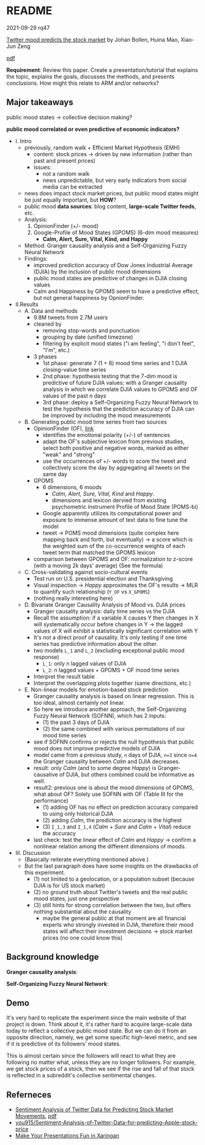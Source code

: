 # README

2021-09-29 rq47

[Twitter mood predicts the stock market](https://arxiv.org/abs/1010.3003) by Johan Bollen, Huina Mao, Xiao-Jun Zeng

[pdf](./1010.3003.pdf)

**Requirement**: Review this paper. Create a presentation/tutorial that explains the topic, explains the goals, discusses the methods, and presents conclusions. How might this relate to ARM and/or networks?

## Major takeaways

public mood states -> collective decision making?

**public mood correlated or even predictive of economic indicators?**

- I. Intro
  - previously, random walk + Efficient Market Hypothesis (EMH)
    - content: stock prices -> driven by new information (rather than past and present prices)
    - issues:
      - not a random walk
      - news unpredictable, but very early indicators from social media can be extracted
  - news does impact stock market prices, but public mood states might be just equally important, but **HOW**?
  - public mood **data sources**: blog content, **large-scale Twitter feeds**, etc.
  - Analysis:
    1. OpinionFinder (+/- mood)
    2. Google-Profile of Mood States (GPOMS) (6-dim mood measures)
       - **Calm, Alert, Sure, Vital, Kind, and Happy**
  - Method: Granger causality analysis and a Self-Organizing Fuzzy Neural Network
  - Findings:
    - improved prediction accuracy of Dow Jones Industrial Average (DJIA) by the inclusion of public mood dimensions
    - public mood states are predictive of changes in DJIA closing values
    - Calm and Happiness by GPOMS seem to have a predictive effect, but not general happiness by OpnionFinder.
- II.Results
  - A. Data and methods
    - 9.8M tweets from 2.7M users
    - cleaned by
      - removing stop-words and punctuation
      - grouping by date (unified timezone)
      - filtering by explicit mood states ("i am feeling", "i don't feel", "I'm", etc.)
    - 3 phases
      - 1st phase: generate 7 (1 + 6) mood time series and 1 DJIA closing-value time series
      - 2nd phase: hypothesis testing that the 7-dim mood is predictive of future DJIA values; with a Granger causality analysis in which we correlate DJIA values to GPOMS and OF values of the past $n$ days
      - 3rd phase: deploy a Self-Organizing Fuzzy Neural Network to test the hypothesis that the prediction accuracy of DJIA can be improved by including the mood measurements
  - B. Generating public mood time series from two sources
    - OpinionFinder (OF), [link](https://mpqa.cs.pitt.edu/opinionfinder/)
      - identifies the emotional polarity (+/-) of sentences
      - adapt the OF's subjective lexicon from previous studies, select both positive and negative words, marked as either "weak" and "strong"
      - use the occurrences of +/- words to score the tweet and collectively score the day by aggregating all tweets on the same day
    - GPOMS
      - 6 dimensions, 6 moods
        - *Calm, Alert, Sure, Vital, Kind* and *Happy*.
        - dimensions and lexicon dervied from existing psychometric instrument Profile of Mood State (POMS-bi)
      - Google apparently utilizes its computational power and exposure to immense amount of text data to fine tune the model
      - tweet -> POMS mood dimensions (quite complex here mapping back and forth, but eventually) -> a score which is the weighted sum of the co-occurrence weights of each tweet term that matched the GPOMS lexicon
    - comparison between GPOMS and OF: normalization to z-score (with a moving 2k days' average) (See the formula)
  - C. Cross-validating against socio-cultural events
    - Test run on U.S. presidential election and Thanksgiving
    - Visual inspection -> *Happy* approximates the OF's results -> MLR to quantify such relationship (`Y_OF` vs `X_GPOMS`)
    - (nothing really interesting here)
  - D. Bivariate Granger Causality Analysis of Mood vs. DJIA prices
    - Granger causality analysis: daily time series vs the DJIA
    - Recall the assumption: if a variable X causes Y then changes in X will systematically occur before changes in Y -> the lagged values of X will exhibit a statistically significant correlation with Y
    - It's not a direct proof of causality. It's only testing if one time series has predictive information about the other.
    - two models `L_1` and `L_2` (excluding exceptional public mood response)
      - `L_1`: only n lagged values of DJIA
      - `L_2`: n lagged values + GPOMS + OF mood time series
    - Interpret the result table
    - Interpret the overlapping plots together (same directions, etc.)
  - E. Non-linear models for emotion-based stock prediction
    - Granger causality analysis is based on linear regression. This is too ideal, almost certainly not linear.
    - So here we introduce another approach, the Self-Organizing Fuzzy Neural Network (SOFNN), which has 2 inputs:
      - (1) the past 3 days of DJIA
      - (2) the same combined with various permutations of our mood time series
    - see if SOFNN confirms or rejects the null hypothesis that public mood does not improve predictive models of DJIA
    - model came from a previous study, `n` days of DJIA, `n=3` since `n=4` the Granger causality between *Calm* and DJIA decreases.
    - result: only *Calm* (and to some degree *Happy*) is Granger-causative of DJIA, but others combined could be informative as well.
    - result2: previous one is about the mood dimensions of GPOMS, what about OF? Solely use SOFNN with OF (Table III for the performance)
      - (1) adding OF has no effect on prediction accuracy compared to using only historical DJIA
      - (2) adding *Calm*, the prediction accuracy is the highest
      - (3) `I_1,3` and `I_1,4` (*Calm* + *Sure* and *Calm* + *Vital*) reduce the accuracy
    - last check: test the linear effect of *Calm* and *Happy* -> confirm a nonlinear relation among the different dimensions of moods.
- III. Discussion
  - (Basically reiterate everything mentioned above.)
  - But the last paragraph does have some insights on the drawbacks of this experiment.
    - (1) not limited to a geolocation, or a population subset (because DJIA is for US stock market)
    - (2) no ground truth about Twitter's tweets and the real public mood states, just one perspective
    - (3) still hints for strong correlation between the two, but offers nothing substantial about the causality
      - maybe the general public at that moment are all financial experts who strongly invested in DJIA, therefore their mood states will affect their investment decisions -> stock market prices (no one could know this)

## Background knowledge

**Granger causality analysis**:

**Self-Organizing Fuzzy Neural Network**:

## Demo

It's very hard to replicate the experiment since the main website of that project is down. Think about it, it's rather hard to acquire large-scale data today to reflect a collective public mood state. But we can do it from an opposite direction, namely, we get some specific high-level metric, and see if it is predictive of its followers' mood states.

This is almost certain since the followers will react to what they are following no matter what, unless they are no longer followers. For example, we get stock prices of a stock, then we see if the rise and fall of that stock is reflected in a subreddit's collective sentimental changes.

## Referneces

- [Sentiment Analysis of Twitter Data for Predicting Stock Market Movements](https://arxiv.org/abs/1610.09225), [pdf](./1610.09225.pdf)
- [you915/Sentiment-Analysis-of-Twitter-Data-for-predicting-Apple-stock-price](https://github.com/you915/Sentiment-Analysis-of-Twitter-Data-for-predicting-Apple-stock-price)
- [Make Your Presentations Fun in Xaringan](http://svmiller.com/blog/2018/02/r-markdown-xaringan-theme/)